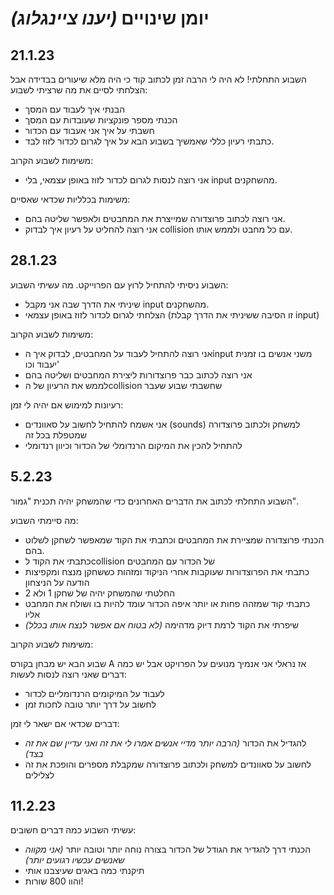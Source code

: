 יומן שינויים _(יענו ציינגלוג)_
===

21.1.23
---
השבוע התחלתי!
לא היה לי הרבה זמן לכתוב קוד כי היה מלא שיעורים בבדידה אבל הצלחתי לסיים את מה שרציתי לשבוע:
- הבנתי איך לעבוד עם המסך
- הכנתי מספר פונקציות שעובדות עם המסך
- חשבתי על איך אני אעבוד עם הכדור
- כתבתי רעיון כללי שאמשיך בשבוע הבא על איך לגרום לכדור לזוז לבד.

  
משימות לשבוע הקרוב:
- אני רוצה לנסות לגרום לכדור לזוז באופן עצמאי, בלי input מהשחקנים.

  
משימות בכלליות שכדאי שאסיים:
- אני רוצה לכתוב פרוצדורה שמייצרת את המחבטים ולאפשר שליטה בהם.
- אני רוצה להחליט על רעיון איך לבדוק collision עם כל מחבט ולממש אותו.

28.1.23
---
השבוע ניסיתי להתחיל לרוץ עם הפרוייקט.
מה עשיתי השבוע:
- שיניתי את הדרך שבה אני מקבל input מהשחקנים.
- הצלחתי לגרום לכדור לזוז באופן עצמאי (זו הסיבה ששיניתי את הדרך קבלת input)

  
משימות לשבוע הקרוב:
- אני רוצה להתחיל לעבוד על המחבטים, לבדוק איך הinput משני אנשים בו זמנית יעבוד וכו'
- אני רוצה לכתוב כבר פרוצדורות ליצירת המחבטים ושליטה בהם
- לממש את הרעיון של הcollision שחשבתי שבוע שעבר
  
רעיונות למימוש אם יהיה לי זמן:
- אני אשמח להתחיל לחשוב על סאוונדים (sounds) למשחק ולכתוב פרוצדורה שמטפלת בכל זה
- להתחיל להכין את המיקום הרנדומלי של הכדור וכיוון רנדומלי
  
 5.2.23
 ---
  השבוע התחלתי לכתוב את הדברים האחרונים כדי שהמשחק יהיה תכנית "גמור".
  
  מה סיימתי השבוע:
  - הכנתי פרוצדורה שמציירת את המחבטים וכתבתי את הקוד שמאפשר לשחקן לשלוט בהם.
  - כתבתי את הקוד לcollision של הכדור עם המחבטים
  - כתבתי את הפרוצדורות שעוקבות אחרי הניקוד ומזהות כששחקן מנצח ומקפיצות הודעה על הניצחון
  - החלטתי שהמשחק יהיה של שחקן 1 ולא 2
  - כתבתי קוד שמזהה פחות או יותר איפה הכדור עומד להיות בו ושולח את המחבט אליו
  - שיפרתי את הקוד לרמת דיוק מדהימה _(לא בטוח אם אפשר לנצח אותו בכלל)_
    
  משימות לשבוע הקרוב:
  
  שבוע הבא יש מבחן בקורס A אז נראלי אני אנמיך מנועים על הפרויקט אבל יש כמה דברים שאני רוצה לנסות לעשות:
  - לעבוד על המיקומים הרנדומליים לכדור
  - לחשוב על דרך יותר טובה לחכות זמן
 
  דברים שכדאי אם ישאר לי זמן:
  - להגדיל את הכדור _(הרבה יותר מדיי אנשים אמרו לי את זה ואני עדיין שם את זה בצד)_
  - לחשוב על סאוונדים למשחק ולכתוב פרוצדורה שמקבלת מספרים והופכת את זה לצלילים

11.2.23
---
עשיתי השבוע כמה דברים חשובים:
- הכנתי דרך להגדיר את הגודל של הכדור בצורה נוחה יותר וטובה יותר _(אני מקווה שאנשים עכשיו רגועים יותר)_
- תיקנתי כמה באגים שעיצבנו אותי
- והוו 800 שורות!

